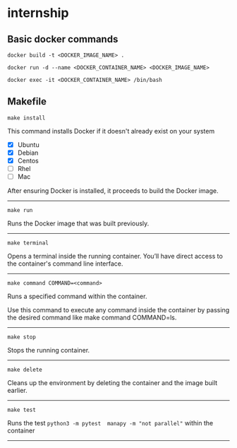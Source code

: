 # internship

## Basic docker commands
```
docker build -t <DOCKER_IMAGE_NAME> .
```

```
docker run -d --name <DOCKER_CONTAINER_NAME> <DOCKER_IMAGE_NAME>
```

```
docker exec -it <DOCKER_CONTAINER_NAME> /bin/bash
```

## Makefile

```
make install
```
This command installs Docker if it doesn't already exist on your system
  - [x] Ubuntu
  - [x] Debian
  - [x] Centos
  - [ ] Rhel
  - [ ] Mac

After ensuring Docker is installed, it proceeds to build the Docker image.

---

```
make run
```
Runs the Docker image that was built previously.

---
```
make terminal
```
 Opens a terminal inside the running container. You’ll have direct access to the container's command line interface.
 
---
 ```
make command COMMAND=<command>
```
Runs a specified command within the container.

Use this command to execute any command inside the container by passing the desired command like make command COMMAND=ls.

---
```
make stop
```
Stops the running container.

---
```
make delete
```
Cleans up the environment by deleting the container and the image built earlier.

---
```
make test
```
Runs the test `python3 -m pytest  manapy -m "not parallel"` within the container

---
